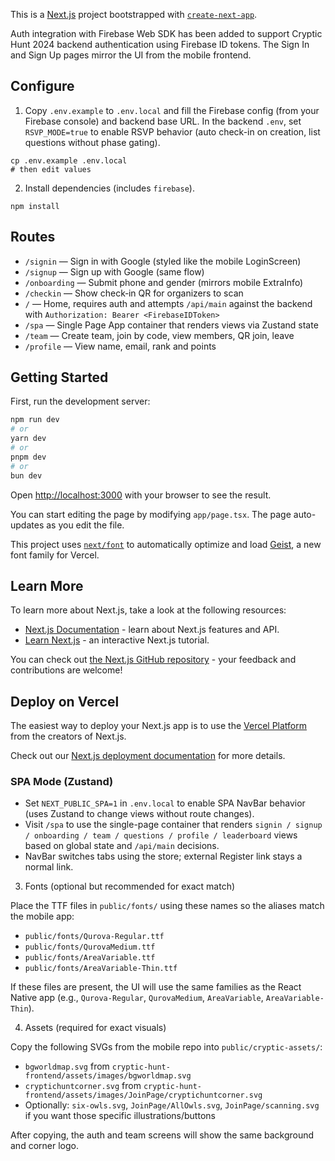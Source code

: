 This is a [Next.js](https://nextjs.org) project bootstrapped with [`create-next-app`](https://nextjs.org/docs/app/api-reference/cli/create-next-app).

Auth integration with Firebase Web SDK has been added to support Cryptic Hunt 2024 backend authentication using Firebase ID tokens. The Sign In and Sign Up pages mirror the UI from the mobile frontend.

## Configure

1. Copy `.env.example` to `.env.local` and fill the Firebase config (from your Firebase console) and backend base URL. In the backend `.env`, set `RSVP_MODE=true` to enable RSVP behavior (auto check-in on creation, list questions without phase gating).

```
cp .env.example .env.local
# then edit values
```

2. Install dependencies (includes `firebase`).

```
npm install
```

## Routes

- `/signin` — Sign in with Google (styled like the mobile LoginScreen)
- `/signup` — Sign up with Google (same flow)
- `/onboarding` — Submit phone and gender (mirrors mobile ExtraInfo)
- `/checkin` — Show check‑in QR for organizers to scan
- `/` — Home, requires auth and attempts `/api/main` against the backend with `Authorization: Bearer <FirebaseIDToken>`
- `/spa` — Single Page App container that renders views via Zustand state
- `/team` — Create team, join by code, view members, QR join, leave
- `/profile` — View name, email, rank and points

## Getting Started

First, run the development server:

```bash
npm run dev
# or
yarn dev
# or
pnpm dev
# or
bun dev
```

Open [http://localhost:3000](http://localhost:3000) with your browser to see the result.

You can start editing the page by modifying `app/page.tsx`. The page auto-updates as you edit the file.

This project uses [`next/font`](https://nextjs.org/docs/app/building-your-application/optimizing/fonts) to automatically optimize and load [Geist](https://vercel.com/font), a new font family for Vercel.

## Learn More

To learn more about Next.js, take a look at the following resources:

- [Next.js Documentation](https://nextjs.org/docs) - learn about Next.js features and API.
- [Learn Next.js](https://nextjs.org/learn) - an interactive Next.js tutorial.

You can check out [the Next.js GitHub repository](https://github.com/vercel/next.js) - your feedback and contributions are welcome!

## Deploy on Vercel

The easiest way to deploy your Next.js app is to use the [Vercel Platform](https://vercel.com/new?utm_medium=default-template&filter=next.js&utm_source=create-next-app&utm_campaign=create-next-app-readme) from the creators of Next.js.

Check out our [Next.js deployment documentation](https://nextjs.org/docs/app/building-your-application/deploying) for more details.

### SPA Mode (Zustand)

- Set `NEXT_PUBLIC_SPA=1` in `.env.local` to enable SPA NavBar behavior (uses Zustand to change views without route changes).
- Visit `/spa` to use the single-page container that renders `signin / signup / onboarding / team / questions / profile / leaderboard` views based on global state and `/api/main` decisions.
- NavBar switches tabs using the store; external Register link stays a normal link.
3. Fonts (optional but recommended for exact match)

Place the TTF files in `public/fonts/` using these names so the aliases match the mobile app:

- `public/fonts/Qurova-Regular.ttf`
- `public/fonts/QurovaMedium.ttf`
- `public/fonts/AreaVariable.ttf`
- `public/fonts/AreaVariable-Thin.ttf`

If these files are present, the UI will use the same families as the React Native app (e.g., `Qurova-Regular`, `QurovaMedium`, `AreaVariable`, `AreaVariable-Thin`).

4. Assets (required for exact visuals)

Copy the following SVGs from the mobile repo into `public/cryptic-assets/`:

- `bgworldmap.svg` from `cryptic-hunt-frontend/assets/images/bgworldmap.svg`
- `cryptichuntcorner.svg` from `cryptic-hunt-frontend/assets/images/JoinPage/cryptichuntcorner.svg`
- Optionally: `six-owls.svg`, `JoinPage/AllOwls.svg`, `JoinPage/scanning.svg` if you want those specific illustrations/buttons

After copying, the auth and team screens will show the same background and corner logo.
